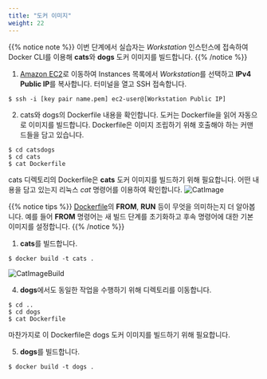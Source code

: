 ```yaml
---
title: "도커 이미지"
weight: 22
---
```


{{% notice note %}}
이번 단계에서 실습자는 *Workstation* 인스턴스에 접속하여 Docker CLI를 이용해 **cats**와 **dogs** 도커 이미지를 빌드합니다.
{{% /notice %}}


1. [Amazon EC2](https://console.aws.amazon.com/ec2)로 이동하여 Instances 목록에서 *Workstation*를 선택하고 **IPv4 Public IP**를 복사합니다. 터미널을 열고 SSH 접속합니다.  
~~~
$ ssh -i [key pair name.pem] ec2-user@[Workstation Public IP]
~~~

2. cats와 dogs의 Dockerfile 내용을 확인합니다. 도커는 Dockerfile을 읽어 자동으로 이미지를 빌드합니다. Dockerfile은 이미지 조립하기 위해 호출해야 하는 커맨드들을 담고 있습니다. 
~~~
$ cd catsdogs 
$ cd cats 
$ cat Dockerfile
~~~ 
cats 디렉토리의 Dockerfile은 **cats** 도커 이미지를 빌드하기 위해 필요합니다. 어떤 내용을 담고 있는지 리눅스 *cat* 명령어를 이용하여 확인합니다.
![CatImage](/images/ecr/build_cats_1.png)

{{% notice tips %}}
[Dockerfile](https://docs.docker.com/engine/reference/builder/#dockerfile-reference)의 **FROM**, **RUN** 등이 무엇을 의미하는지 더 알아봅니다. 예를 들어 **FROM** 명령어는 새 빌드 단계를 초기화하고 후속 명령어에 대한 기본 이미지를 설정합니다.
{{% /notice %}}

1. **cats**를 빌드합니다. 
~~~
$ docker build -t cats . 
~~~
![CatImageBuild](/images/ecr/build_cats_2.png)

4. **dogs**에서도 동일한 작업을 수행하기 위해 디렉토리를 이동합니다.
~~~
$ cd ..
$ cd dogs
$ cat Dockerfile 
~~~
마찬가지로 이 Dockerfile은 dogs 도커 이미지를 빌드하기 위해 필요합니다.

5. **dogs**를 빌드합니다.
~~~
$ docker build -t dogs .
~~~